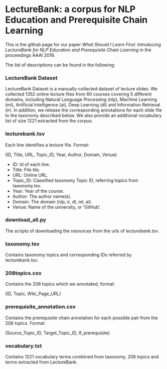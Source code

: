 
# LectureBank: a corpus for NLP Education and Prerequisite Chain Learning

This is the github page for our paper *What Should I Learn First: Introducing LectureBank for NLP Education and Prerequisite Chain Learning* in the proceedings AAAI 2019. 

The list of descriptions can be found in the following:

### LectureBank Dataset
LectureBank Dataset is a manually-collected dataset of lecture slides. We collected 1352 online lecture files from 60 courses covering 5 different domains,  including Natural Language Processing (nlp), Machine Learning (ml), Artificial Intelligence (ai), Deep Learning (dl) and Information Retrieval (ir).  In addition, we release the corresponding annotations for each slide file to the taxonomy described below.  We also provide an additional vocabulary list of size 1221 extracted from the corpus.  

### lecturebank.tsv
Each line identifies a lecture file. Format:

(ID, Title, URL, Topic_ID, Year, Author, Domain, Venue)


- ID: Id of each line.
- Title: File tile.
- URL: Online URL.
- Topic_ID: Classified taxonomy Topic ID, referring topics from taxonomy.tsv.
- Year: Year of the course.
- Author: The author name(s).
- Domain: The domain (nlp, ir, dl, ml, ai).
- Venue: Name of the university, or 'GitHub'.

### download_all.py
The scripts of downloading the resources from the urls of *lecturebank.tsv*.

### taxonomy.tsv
Contains taxonomy topics and corresponding IDs referred by lecturebank.tsv.


### 208topics.csv
Contains the 208 topics which we annotated, format:

(ID, Topic, Wiki_Page_URL)

### prerequisite_annotation.csv
Contains the prerequisite chain annotation for each possible pair from the 208 topics. Format:

(Source_Topic_ID, Target_Topic_ID, If_prerequisite)


### vocabulary.txt
Contains 1221 vocabulary terms combined from taxonomy, 208 topics and terms extracted from LectureBank.










